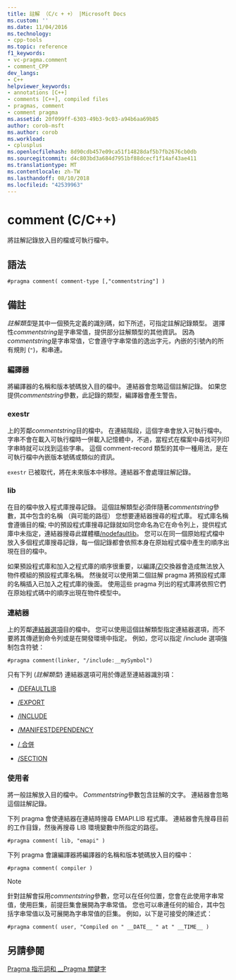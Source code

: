 ```yaml
---
title: 註解 （C/c + +） |Microsoft Docs
ms.custom: ''
ms.date: 11/04/2016
ms.technology:
- cpp-tools
ms.topic: reference
f1_keywords:
- vc-pragma.comment
- comment_CPP
dev_langs:
- C++
helpviewer_keywords:
- annotations [C++]
- comments [C++], compiled files
- pragmas, comment
- comment pragma
ms.assetid: 20f099ff-6303-49b3-9c03-a94b6aa69b85
author: corob-msft
ms.author: corob
ms.workload:
- cplusplus
ms.openlocfilehash: 8d90cdb457e09ca51f14828daf5b7fb2676cb0db
ms.sourcegitcommit: d4c803bd3a684d7951bf88dcecf1f14af43ae411
ms.translationtype: MT
ms.contentlocale: zh-TW
ms.lasthandoff: 08/10/2018
ms.locfileid: "42539963"
---
```

# <a name="comment-cc"></a>comment (C/C++)
將註解記錄放入目的檔或可執行檔中。  
  
## <a name="syntax"></a>語法  
  
```  
#pragma comment( comment-type [,"commentstring"] )  
```  
  
## <a name="remarks"></a>備註 

*註解類型*是其中一個預先定義的識別碼，如下所述，可指定註解記錄類型。 選擇性*commentstring*是字串常值，提供部分註解類型的其他資訊。 因為*commentstring*是字串常值，它會遵守字串常值的逸出字元，內嵌的引號內的所有規則 (`"`)，和串連。  
  
### <a name="compiler"></a>編譯器  
將編譯器的名稱和版本號碼放入目的檔中。 連結器會忽略這個註解記錄。 如果您提供*commentstring*參數，此記錄的類型，編譯器會產生警告。  
  
### <a name="exestr"></a>exestr  
上的芳鄰*commentstring*目的檔中。 在連結階段，這個字串會放入可執行檔中。 字串不會在載入可執行檔時一併載入記憶體中，不過，當程式在檔案中尋找可列印字串時就可以找到這些字串。 這個 comment-record 類型的其中一種用法，是在可執行檔中內嵌版本號碼或類似的資訊。  
  
`exestr` 已被取代，將在未來版本中移除。連結器不會處理註解記錄。  
  
### <a name="lib"></a>lib  
在目的檔中放入程式庫搜尋記錄。 這個註解類型必須伴隨著*commentstring*參數，其中包含的名稱 （與可能的路徑） 您想要連結器搜尋的程式庫。 程式庫名稱會遵循目的檔; 中的預設程式庫搜尋記錄就如同您命名為它在命令列上，提供程式庫中未指定，連結器搜尋此媒體櫃[/nodefaultlib](../build/reference/nodefaultlib-ignore-libraries.md)。 您可以在同一個原始程式檔中放入多個程式庫搜尋記錄，每一個記錄都會依照本身在原始程式檔中產生的順序出現在目的檔中。  
  
如果預設程式庫和加入之程式庫的順序很重要，以編譯[/Zl](../build/reference/zl-omit-default-library-name.md)交換器會造成無法放入物件模組的預設程式庫名稱。 然後就可以使用第二個註解 pragma 將預設程式庫的名稱插入已加入之程式庫的後面。 使用這些 pragma 列出的程式庫將依照它們在原始程式碼中的順序出現在物件模型中。  
  
### <a name="linker"></a>連結器  
上的芳鄰[連結器選項](../build/reference/linker-options.md)目的檔中。 您可以使用這個註解類型指定連結器選項，而不要將其傳遞到命令列或是在開發環境中指定。 例如，您可以指定 /include 選項強制包含符號：  
  
```  
#pragma comment(linker, "/include:__mySymbol")  
```  
  
只有下列 (*註解類型*) 連結器選項可用於傳遞至連結器識別項：  
  
- [/DEFAULTLIB](../build/reference/defaultlib-specify-default-library.md)  
  
- [/EXPORT](../build/reference/export-exports-a-function.md)  
  
- [/INCLUDE](../build/reference/include-force-symbol-references.md)  
  
- [/MANIFESTDEPENDENCY](../build/reference/manifestdependency-specify-manifest-dependencies.md)  
  
- [/ 合併](../build/reference/merge-combine-sections.md)  
  
- [/SECTION](../build/reference/section-specify-section-attributes.md)  
  
### <a name="user"></a>使用者  
將一般註解放入目的檔中。 *Commentstring*參數包含註解的文字。 連結器會忽略這個註解記錄。  
  
下列 pragma 會使連結器在連結時搜尋 EMAPI.LIB 程式庫。 連結器會先搜尋目前的工作目錄，然後再搜尋 LIB 環境變數中所指定的路徑。  
  
```  
#pragma comment( lib, "emapi" )  
```  
  
下列 pragma 會讓編譯器將編譯器的名稱和版本號碼放入目的檔中：  
  
```  
#pragma comment( compiler )  
```  
  
> [!NOTE]
> 針對註解會採用*commentstring*參數，您可以在任何位置，您會在此使用字串常值，使用巨集，前提巨集會展開為字串常值。 您也可以串連任何的組合，其中包括字串常值以及可展開為字串常值的巨集。 例如，以下是可接受的陳述式：  
  
```  
#pragma comment( user, "Compiled on " __DATE__ " at " __TIME__ )   
```  
  
## <a name="see-also"></a>另請參閱  
 
[Pragma 指示詞和 __Pragma 關鍵字](../preprocessor/pragma-directives-and-the-pragma-keyword.md)